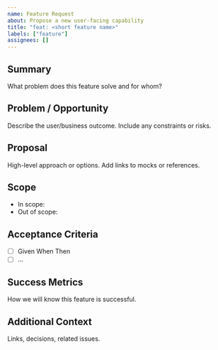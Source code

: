 ```yaml
---
name: Feature Request
about: Propose a new user-facing capability
title: "feat: <short feature name>"
labels: ["feature"]
assignees: []
---
```


## Summary

What problem does this feature solve and for whom?

## Problem / Opportunity

Describe the user/business outcome. Include any constraints or risks.

## Proposal

High-level approach or options. Add links to mocks or references.

## Scope

- In scope: 
- Out of scope: 

## Acceptance Criteria

- [ ] Given <context> When <action> Then <result>
- [ ] …

## Success Metrics

How we will know this feature is successful.

## Additional Context

Links, decisions, related issues.

